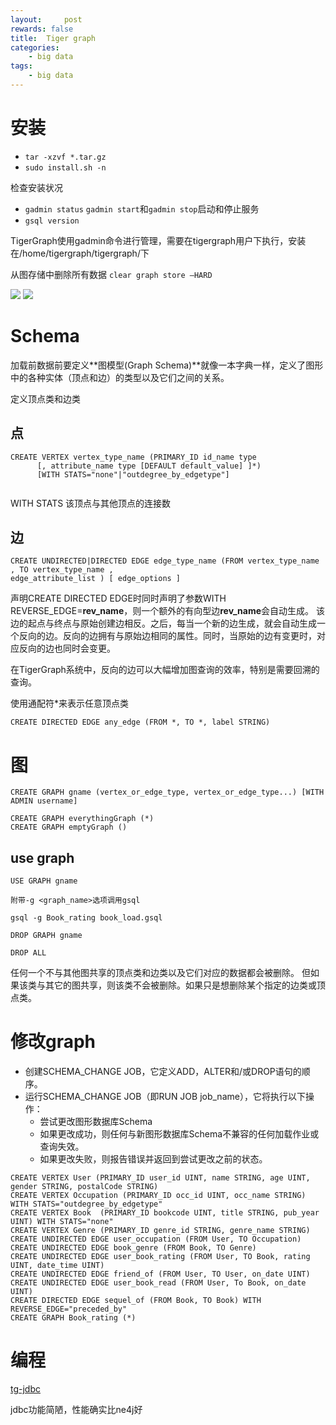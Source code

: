 ```yaml
---
layout:     post
rewards: false
title:  Tiger graph
categories:
    - big data
tags:
    - big data
---
```


# 安装

- `tar -xzvf *.tar.gz`
- `sudo install.sh -n`

检查安装状况

- `gadmin status` `gadmin start`和`gadmin stop`启动和停止服务
- `gsql version`

TigerGraph使用gadmin命令进行管理，需要在tigergraph用户下执行，安装在/home/tigergraph/tigergraph/下



从图存储中删除所有数据
`clear graph store –HARD`

![](https://tva1.sinaimg.cn/large/00831rSTgy1gd3q6wolnxj30v30u0tae.jpg)
![](https://tva1.sinaimg.cn/large/00831rSTgy1gd3q7i0tqvj30ul0hjmxq.jpg)


# Schema

加载前数据前要定义**图模型(Graph Schema)**就像一本字典一样，定义了图形中的各种实体（顶点和边）的类型以及它们之间的关系。

定义顶点类和边类

## 点

```
CREATE VERTEX vertex_type_name (PRIMARY_ID id_name type
      [, attribute_name type [DEFAULT default_value] ]*)
      [WITH STATS="none"|"outdegree_by_edgetype"]
      
```

WITH STATS 该顶点与其他顶点的连接数

## 边
```
CREATE UNDIRECTED|DIRECTED EDGE edge_type_name (FROM vertex_type_name , TO vertex_type_name ,
edge_attribute_list ) [ edge_options ]
```

声明CREATE DIRECTED EDGE时同时声明了参数WITH REVERSE_EDGE=**rev_name**，则一个额外的有向型边**rev_name**会自动生成。
该边的起点与终点与原始创建边相反。之后，每当一个新的边生成，就会自动生成一个反向的边。反向的边拥有与原始边相同的属性。同时，当原始的边有变更时，对应反向的边也同时会变更。

在TigerGraph系统中，反向的边可以大幅增加图查询的效率，特别是需要回溯的查询。

使用通配符*来表示任意顶点类

`CREATE DIRECTED EDGE any_edge (FROM *, TO *, label STRING)`


# 图

`CREATE GRAPH gname (vertex_or_edge_type, vertex_or_edge_type...) [WITH ADMIN username]`

```
CREATE GRAPH everythingGraph (*)
CREATE GRAPH emptyGraph ()
```


## use graph

`USE GRAPH gname`

```
附带-g <graph_name>选项调用gsql

gsql -g Book_rating book_load.gsql
```

`DROP GRAPH gname`

`DROP ALL`

任何一个不与其他图共享的顶点类和边类以及它们对应的数据都会被删除。
但如果该类与其它的图共享，则该类不会被删除。如果只是想删除某个指定的边类或顶点类。


# 修改graph


- 创建SCHEMA_CHANGE JOB，它定义ADD，ALTER和/或DROP语句的顺序。
- 运行SCHEMA_CHANGE JOB（即RUN JOB job_name），它将执行以下操作：
    - 尝试更改图形数据库Schema
    - 如果更改成功，则任何与新图形数据库Schema不兼容的任何加载作业或查询失效。
    - 如果更改失败，则报告错误并返回到尝试更改之前的状态。


```
CREATE VERTEX User (PRIMARY_ID user_id UINT, name STRING, age UINT, gender STRING, postalCode STRING)
CREATE VERTEX Occupation (PRIMARY_ID occ_id UINT, occ_name STRING) WITH STATS="outdegree_by_edgetype"
CREATE VERTEX Book  (PRIMARY_ID bookcode UINT, title STRING, pub_year UINT) WITH STATS="none"
CREATE VERTEX Genre (PRIMARY_ID genre_id STRING, genre_name STRING)
CREATE UNDIRECTED EDGE user_occupation (FROM User, TO Occupation)
CREATE UNDIRECTED EDGE book_genre (FROM Book, TO Genre)
CREATE UNDIRECTED EDGE user_book_rating (FROM User, TO Book, rating UINT, date_time UINT)
CREATE UNDIRECTED EDGE friend_of (FROM User, TO User, on_date UINT)
CREATE UNDIRECTED EDGE user_book_read (FROM User, To Book, on_date UINT)
CREATE DIRECTED EDGE sequel_of (FROM Book, TO Book) WITH REVERSE_EDGE="preceded_by"
CREATE GRAPH Book_rating (*)
```
# 编程

[tg-jdbc](https://github.com/tigergraph/ecosys/tree/master/etl/tg-jdbc-driver)

jdbc功能简陋，性能确实比ne4j好



